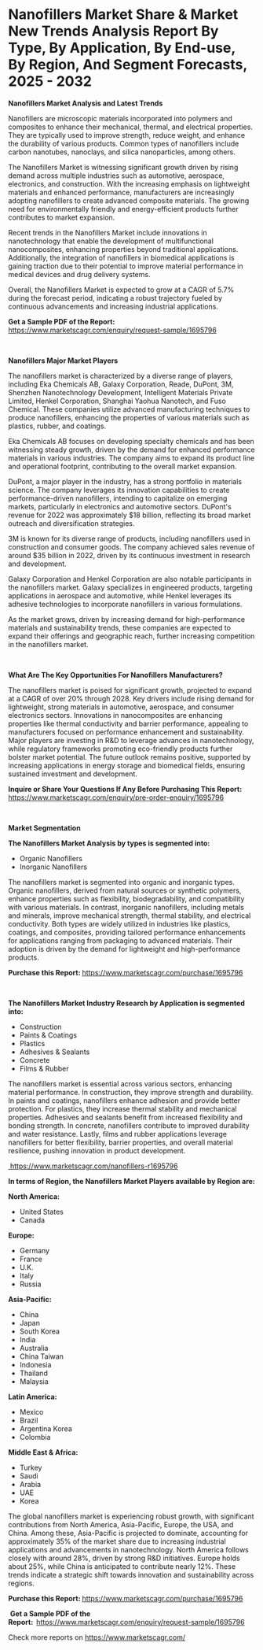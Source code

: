 <p><h1>Nanofillers Market Share & Market New Trends Analysis Report By Type, By Application, By End-use, By Region, And Segment Forecasts, 2025 - 2032</h1></p><p><strong>Nanofillers Market Analysis and Latest Trends</strong></p>
<p><p>Nanofillers are microscopic materials incorporated into polymers and composites to enhance their mechanical, thermal, and electrical properties. They are typically used to improve strength, reduce weight, and enhance the durability of various products. Common types of nanofillers include carbon nanotubes, nanoclays, and silica nanoparticles, among others. </p><p>The Nanofillers Market is witnessing significant growth driven by rising demand across multiple industries such as automotive, aerospace, electronics, and construction. With the increasing emphasis on lightweight materials and enhanced performance, manufacturers are increasingly adopting nanofillers to create advanced composite materials. The growing need for environmentally friendly and energy-efficient products further contributes to market expansion.</p><p>Recent trends in the Nanofillers Market include innovations in nanotechnology that enable the development of multifunctional nanocomposites, enhancing properties beyond traditional applications. Additionally, the integration of nanofillers in biomedical applications is gaining traction due to their potential to improve material performance in medical devices and drug delivery systems. </p><p>Overall, the Nanofillers Market is expected to grow at a CAGR of 5.7% during the forecast period, indicating a robust trajectory fueled by continuous advancements and increasing industrial applications.</p></p>
<p><strong>Get a Sample PDF of the Report:&nbsp;</strong> <a href="https://www.marketscagr.com/enquiry/request-sample/1695796?utm_campaign=2246&utm_medium=2&utm_source=Github&utm_content=ia&utm_term=31012025&utm_id=nanofillers">https://www.marketscagr.com/enquiry/request-sample/1695796</a></p>
<p>&nbsp;</p>
<p><strong>Nanofillers Major Market Players</strong></p>
<p><p>The nanofillers market is characterized by a diverse range of players, including Eka Chemicals AB, Galaxy Corporation, Reade, DuPont, 3M, Shenzhen Nanotechnology Development, Intelligent Materials Private Limited, Henkel Corporation, Shanghai Yaohua Nanotech, and Fuso Chemical. These companies utilize advanced manufacturing techniques to produce nanofillers, enhancing the properties of various materials such as plastics, rubber, and coatings.</p><p>Eka Chemicals AB focuses on developing specialty chemicals and has been witnessing steady growth, driven by the demand for enhanced performance materials in various industries. The company aims to expand its product line and operational footprint, contributing to the overall market expansion.</p><p>DuPont, a major player in the industry, has a strong portfolio in materials science. The company leverages its innovation capabilities to create performance-driven nanofillers, intending to capitalize on emerging markets, particularly in electronics and automotive sectors. DuPont's revenue for 2022 was approximately $18 billion, reflecting its broad market outreach and diversification strategies.</p><p>3M is known for its diverse range of products, including nanofillers used in construction and consumer goods. The company achieved sales revenue of around $35 billion in 2022, driven by its continuous investment in research and development.</p><p>Galaxy Corporation and Henkel Corporation are also notable participants in the nanofillers market. Galaxy specializes in engineered products, targeting applications in aerospace and automotive, while Henkel leverages its adhesive technologies to incorporate nanofillers in various formulations.</p><p>As the market grows, driven by increasing demand for high-performance materials and sustainability trends, these companies are expected to expand their offerings and geographic reach, further increasing competition in the nanofillers market.</p></p>
<p>&nbsp;</p>
<p><strong>What Are The Key Opportunities For Nanofillers Manufacturers?</strong></p>
<p><p>The nanofillers market is poised for significant growth, projected to expand at a CAGR of over 20% through 2028. Key drivers include rising demand for lightweight, strong materials in automotive, aerospace, and consumer electronics sectors. Innovations in nanocomposites are enhancing properties like thermal conductivity and barrier performance, appealing to manufacturers focused on performance enhancement and sustainability. Major players are investing in R&D to leverage advances in nanotechnology, while regulatory frameworks promoting eco-friendly products further bolster market potential. The future outlook remains positive, supported by increasing applications in energy storage and biomedical fields, ensuring sustained investment and development.</p></p>
<p><strong>Inquire or Share Your Questions If Any Before Purchasing This Report:</strong> <a href="https://www.marketscagr.com/enquiry/pre-order-enquiry/1695796?utm_campaign=2246&utm_medium=2&utm_source=Github&utm_content=ia&utm_term=31012025&utm_id=nanofillers">https://www.marketscagr.com/enquiry/pre-order-enquiry/1695796</a></p>
<p>&nbsp;</p>
<p><strong>Market Segmentation</strong></p>
<p><strong>The Nanofillers Market Analysis by types is segmented into:</strong></p>
<p><ul><li>Organic Nanofillers</li><li>Inorganic Nanofillers</li></ul></p>
<p><p>The nanofillers market is segmented into organic and inorganic types. Organic nanofillers, derived from natural sources or synthetic polymers, enhance properties such as flexibility, biodegradability, and compatibility with various materials. In contrast, inorganic nanofillers, including metals and minerals, improve mechanical strength, thermal stability, and electrical conductivity. Both types are widely utilized in industries like plastics, coatings, and composites, providing tailored performance enhancements for applications ranging from packaging to advanced materials. Their adoption is driven by the demand for lightweight and high-performance products.</p></p>
<p><strong>Purchase this Report:&nbsp;</strong><a href="https://www.marketscagr.com/purchase/1695796?utm_campaign=2246&utm_medium=2&utm_source=Github&utm_content=ia&utm_term=31012025&utm_id=nanofillers">https://www.marketscagr.com/purchase/1695796</a></p>
<p>&nbsp;</p>
<p><strong>The Nanofillers Market Industry Research by Application is segmented into:</strong></p>
<p><ul><li>Construction</li><li>Paints & Coatings</li><li>Plastics</li><li>Adhesives & Sealants</li><li>Concrete</li><li>Films & Rubber</li></ul></p>
<p><p>The nanofillers market is essential across various sectors, enhancing material performance. In construction, they improve strength and durability. In paints and coatings, nanofillers enhance adhesion and provide better protection. For plastics, they increase thermal stability and mechanical properties. Adhesives and sealants benefit from increased flexibility and bonding strength. In concrete, nanofillers contribute to improved durability and water resistance. Lastly, films and rubber applications leverage nanofillers for better flexibility, barrier properties, and overall material resilience, pushing innovation in product development.</p></p>
<p><a href="https://www.marketscagr.com/nanofillers-r1695796?utm_campaign=2246&utm_medium=2&utm_source=Github&utm_content=ia&utm_term=31012025&utm_id=nanofillers">&nbsp;https://www.marketscagr.com/nanofillers-r1695796</a></p>
<p><strong>In terms of Region, the Nanofillers Market Players available by Region are:</strong></p>
<p>
    <p> <strong> North America: </strong>
        <ul>
            <li>United States</li>
            <li>Canada</li>
        </ul>
        </p> 
    <p> <strong> Europe: </strong>
        <ul>
            <li>Germany</li>
            <li>France</li>
            <li>U.K.</li>
            <li>Italy</li>
            <li>Russia</li>
        </ul>
        </p> 
    <p> <strong> Asia-Pacific: </strong>
        <ul>
            <li>China</li>
            <li>Japan</li>
            <li>South Korea</li>
            <li>India</li>
            <li>Australia</li>
            <li>China Taiwan</li>
            <li>Indonesia</li>
            <li>Thailand</li>
            <li>Malaysia</li>
        </ul>
        </p> 
    <p> <strong> Latin America: </strong>
        <ul>
            <li>Mexico</li>
            <li>Brazil</li>
            <li>Argentina Korea</li>
            <li>Colombia</li>
        </ul>
        </p> 
    <p> <strong> Middle East & Africa: </strong>
        <ul>
            <li>Turkey</li>
            <li>Saudi</li>
            <li>Arabia</li>
            <li>UAE</li>
            <li>Korea</li>
        </ul>
    </p>
    </p>
<p><p>The global nanofillers market is experiencing robust growth, with significant contributions from North America, Asia-Pacific, Europe, the USA, and China. Among these, Asia-Pacific is projected to dominate, accounting for approximately 35% of the market share due to increasing industrial applications and advancements in nanotechnology. North America follows closely with around 28%, driven by strong R&D initiatives. Europe holds about 25%, while China is anticipated to contribute nearly 12%. These trends indicate a strategic shift towards innovation and sustainability across regions.</p></p>
<p><strong>Purchase this Report: </strong><a href="https://www.marketscagr.com/purchase/1695796?utm_campaign=2246&utm_medium=2&utm_source=Github&utm_content=ia&utm_term=31012025&utm_id=nanofillers">https://www.marketscagr.com/purchase/1695796</a></p>
<p>&nbsp;<strong>Get a Sample PDF of the Report:&nbsp;&nbsp;</strong><a href="https://www.marketscagr.com/enquiry/request-sample/1695796?utm_campaign=2246&utm_medium=2&utm_source=Github&utm_content=ia&utm_term=31012025&utm_id=nanofillers">https://www.marketscagr.com/enquiry/request-sample/1695796</a></p>
<p><strong></strong></p>
<p>Check more reports on <a href="https://www.marketscagr.com/?utm_campaign=2246&utm_medium=2&utm_source=Github&utm_content=ia&utm_term=31012025&utm_id=nanofillers">https://www.marketscagr.com/</a></p>